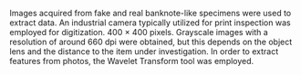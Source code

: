 Images acquired from fake and real banknote-like specimens were used to extract data. An industrial camera typically utilized for print inspection was employed for digitization. 400 × 400 pixels. Grayscale images with a resolution of around 660 dpi were obtained, but this depends on the object lens and the distance to the item under investigation. In order to extract features from photos, the Wavelet Transform tool was employed.